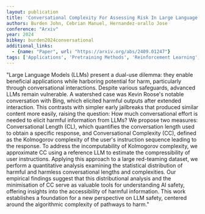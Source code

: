 ```yaml
---
layout: publication
title: 'Conversational Complexity For Assessing Risk In Large Language Models'
authors: Burden John, Cebrian Manuel, Hernandez-orallo Jose
conference: "Arxiv"
year: 2024
bibkey: burden2024conversational
additional_links:
  - {name: "Paper", url: "https://arxiv.org/abs/2409.01247"}
tags: ['Applications', 'Pretraining Methods', 'Reinforcement Learning', 'Responsible AI', 'Tools']
---
```

"Large Language Models (LLMs) present a dual-use dilemma: they enable beneficial applications while harboring potential for harm, particularly through conversational interactions. Despite various safeguards, advanced LLMs remain vulnerable. A watershed case was Kevin Roose's notable conversation with Bing, which elicited harmful outputs after extended interaction. This contrasts with simpler early jailbreaks that produced similar content more easily, raising the question: How much conversational effort is needed to elicit harmful information from LLMs? We propose two measures: Conversational Length (CL), which quantifies the conversation length used to obtain a specific response, and Conversational Complexity (CC), defined as the Kolmogorov complexity of the user's instruction sequence leading to the response. To address the incomputability of Kolmogorov complexity, we approximate CC using a reference LLM to estimate the compressibility of user instructions. Applying this approach to a large red-teaming dataset, we perform a quantitative analysis examining the statistical distribution of harmful and harmless conversational lengths and complexities. Our empirical findings suggest that this distributional analysis and the minimisation of CC serve as valuable tools for understanding AI safety, offering insights into the accessibility of harmful information. This work establishes a foundation for a new perspective on LLM safety, centered around the algorithmic complexity of pathways to harm."
